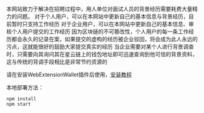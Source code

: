 本网站致力于解决在招聘过程中，用人单位对面试人员的背景经历需要耗费大量精力的问题。
对于个人用户，可以在本网站中更新自己的基本信息与背景经历，目前暂时只支持工作经历
对于企业用户，可以在本网站中更新自己的基本信息、审核个人用户提交的工作经历
因为区块链的不可篡改性，个人用户的每一条工作经历都会永久的记录在案，如果提交的虚构的经历被企业驳回，将会成为此人永远的污点，这就能很好的鼓励大家提交真实的经历
当企业需要对某个人进行背景调查时，只需要向其询问其在星云链上的钱包地址即可迅速查询到他可信的背景资料，这与传统的背调手段相比是非常节约资源的

请在安装WebExtensionWallet插件后使用，[安装教程](https://github.com/nebulasio/WebExtensionWallet)

本地部署方法：

```
npm install
npm start
```